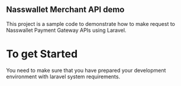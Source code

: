 

## Nasswallet Merchant API demo

This project is a sample code to demonstrate how to make request to Nasswallet Payment Gateway APIs using Laravel.

# To get Started
You need to make sure that you have prepared your development environment with laravel system requirements.

